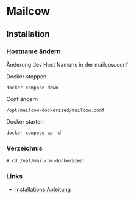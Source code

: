 # Mailcow 

## Installation

### Hostname ändern
Änderung des Host Namens in der mailcow.conf

Docker stoppen
```
docker-compose down
```

Conf ändern
```
/opt/mailcow-dockerized/mailcow.conf
```
Docker starten
```
docker-compose up -d
```

### Verzeichnis
```
# cd /opt/mailcow-dockerized
```

### Links
+ [installations Anleitung](https://docs.mailcow.email/de/getstarted/install/#selinux-besonderheiten-prufen)

